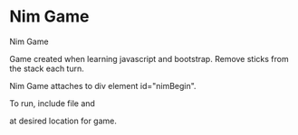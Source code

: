 Nim Game
========

Nim Game

Game created when learning javascript and bootstrap. Remove sticks from the stack each turn. 
 
Nim Game attaches to div element id="nimBegin".

To run, include file and <div id="nimBegin"></div> at desired location for game.
